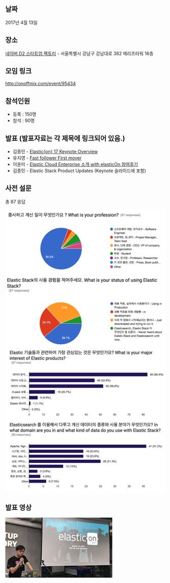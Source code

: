 ## 날짜
2017년 4월 13일

## 장소
[네이버 D2 스타트업 팩토리](http://www.d2startup.com/) - 서울특별시 강남구 강남대로 382 메리츠타워 16층

## 모임 링크
http://onoffmix.com/event/95434

## 참석인원
- 등록 : 150명
- 참석 : 90명

## 발표 (발표자료는 각 제목에 링크되어 있음.)
- 김종민 - [Elastic{on} 17 Keynote Overview](https://drive.google.com/open?id=0ByqsUCpttxAGUk5mYXpzRGxuUXc)
- 유지영 - [Fast follower First mover](https://drive.google.com/open?id=0ByqsUCpttxAGcHRkZ3hRQ2k4dUU)
- 이윤미 - [Elastic Cloud Enterprise 소개 with elasticOn 참여후기](https://drive.google.com/open?id=0ByqsUCpttxAGd2MybG11NzQ5N00)
- 김종민 - Elastic Stack Product Updates (Keynote 슬라이드에 포함)

## 사전 설문
총 87 응답

![](001.png) ![](002.png) ![](003.png) ![](004.png) 

## 발표 영상

[![](youtube-img.jpg)](https://youtu.be/A0fFCOtyctw)

